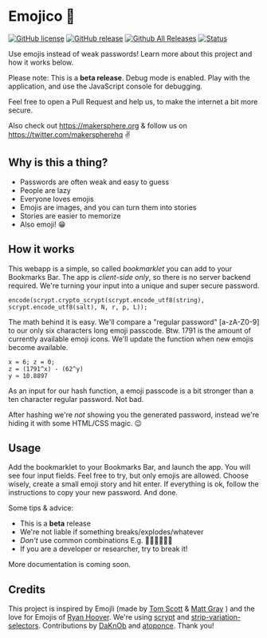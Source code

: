 # Emojico 👀
[![GitHub license](https://img.shields.io/badge/license-GPL-blue.svg)](https://raw.githubusercontent.com/makersphereHQ/emoji-passcodes/master/LICENSE)
[![GitHub release](https://img.shields.io/github/release/makersphereHQ/emoji-passcodes.svg?maxAge=2592000)](https://github.com/makersphereHQ/emoji-passcodes)
[![Github All Releases](https://img.shields.io/github/downloads/makersphereHQ/emoji-passcodes/total.svg?maxAge=2592000)](https://github.com/makersphereHQ/emoji-passcodes/releases)
[![Status](https://img.shields.io/badge/status-accelerator-ffd264.svg)](https://makersphere.org)

Use emojis instead of weak passwords!
Learn more about this project and how it works below.

Please note: This is a **beta release**. Debug mode is enabled.
Play with the application, and use the JavaScript console for debugging.

Feel free to open a Pull Request and help us, to make the internet a bit more secure.

Also check out https://makersphere.org & follow us on https://twitter.com/makerspherehq ✌️

## Why is this a thing?
* Passwords are often weak and easy to guess
* People are lazy
* Everyone loves emojis
* Emojis are images, and you can turn them into stories
* Stories are easier to memorize
* Also emoji! 😁

## How it works
This webapp is a simple, so called _bookmarklet_ you can add to your Bookmarks Bar.
The app is _client-side only_, so there is no server backend required.
We're turning your input into a unique and super secure password.

```
encode(scrypt.crypto_scrypt(scrypt.encode_utf8(string), scrypt.encode_utf8(salt), N, r, p, L));
```

The math behind it is easy. We'll compare a "regular password" [a-zA-Z0-9] to our only six characters long emoji passcode. Btw. 1791 is the amount of currently available emoji icons. We'll update the function when new emojis become available.

```
x = 6; z = 0;
z = (1791^x) - (62^y)
y ≈ 10.8897
```

As an input for our hash function, a emoji passcode is a bit stronger than a ten character regular password. Not bad.

After hashing we're *not* showing you the generated password, instead we're hiding it with some HTML/CSS magic. 😉

## Usage
Add the bookmarklet to your Bookmarks Bar, and launch the app.
You will see four input fields. Feel free to try, but only emojis are allowed.
Choose wisely, create a small emoji story and hit enter.
If everything is ok, follow the instructions to copy your new password. And done.

Some tips & advice:
* This is a **beta** release
* We're not liable if something breaks/explodes/whatever
* _Don't_ use common combinations E.g. 💩💩💩💩💩💩
* If you are a developer or researcher, try to break it!

More documentation is coming soon.

## Credits
This project is inspired by Emojli (made by [Tom Scott](https://twitter.com/tomscott) & [Matt Gray](https://twitter.com/unnamedculprit) ) and the love for Emojis of [Ryan Hoover](https://twitter.com/rrhoover).
We're using [scrypt](https://github.com/tonyg/js-scrypt) and [strip-variation-selectors](https://github.com/mathiasbynens/strip-variation-selectors).
Contributions by [DaKnOb](https://github.com/DaKnOb) and [atoponce](https://github.com/atoponce).
Thank you!
